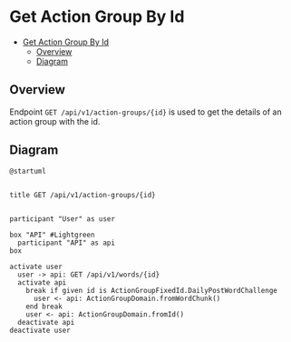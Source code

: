 # Get Action Group By Id

<!-- TOC -->

- [Get Action Group By Id](#get-action-group-by-id)
  - [Overview](#overview)
  - [Diagram](#diagram)

<!-- /TOC -->

## Overview
Endpoint `GET /api/v1/action-groups/{id}` is used to get the details of an action group with the id.

## Diagram

```plantuml
@startuml


title GET /api/v1/action-groups/{id}


participant "User" as user

box "API" #Lightgreen
  participant "API" as api
box

activate user
  user -> api: GET /api/v1/words/{id}
  activate api
    break if given id is ActionGroupFixedId.DailyPostWordChallenge
      user <- api: ActionGroupDomain.fromWordChunk()
    end break
    user <- api: ActionGroupDomain.fromId()
  deactivate api
deactivate user
```